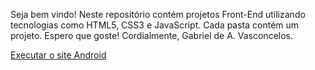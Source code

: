 Seja bem vindo! Neste repositório contém projetos Front-End
utilizando tecnologias como HTML5, CSS3 e JavaScript. Cada pasta contém um projeto. 
Espero que goste! 
Cordialmente,
Gabriel de A. Vasconcelos.

<a href="https://gabealbuquerque.github.io/html-css/android-guanabara/android.html" target="_blank">Executar o site Android</a>